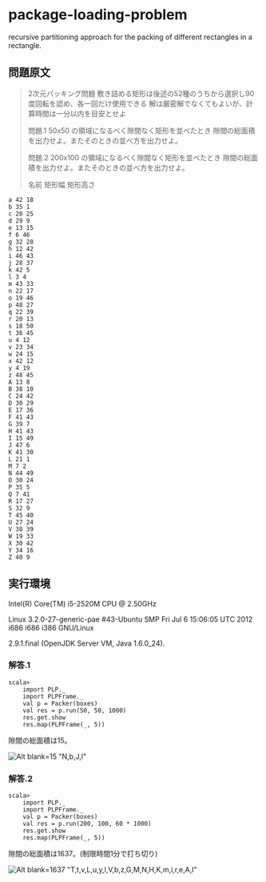 package-loading-problem
=======================

recursive partitioning approach for the packing of different rectangles in a rectangle.

## 問題原文

> 2次元パッキング問題
> 敷き詰める矩形は後述の52種のうちから選択し90度回転を認め、各一回だけ使用できる
> 解は厳密解でなくてもよいが、計算時間は一分以内を目安とせよ
>
> 問題.1 50x50 の領域になるべく隙間なく矩形を並べたとき
>        隙間の総面積を出力せよ。またそのときの並べ方を出力せよ。
>
> 問題.2 200x100 の領域になるべく隙間なく矩形を並べたとき
>        隙間の総面積を出力せよ。またそのときの並べ方を出力せよ。
>
> 名前 矩形幅 矩形高さ

    a 42 18
    b 35 1
    c 20 25
    d 29 9
    e 13 15
    f 6 46
    g 32 28
    h 12 42
    i 46 43
    j 28 37
    k 42 5
    l 3 4
    m 43 33
    n 22 17
    o 19 46
    p 48 27
    q 22 39
    r 20 13
    s 18 50
    t 36 45
    u 4 12
    v 23 34
    w 24 15
    x 42 12
    y 4 19
    z 48 45
    A 13 8
    B 38 10
    C 24 42
    D 30 29
    E 17 36
    F 41 43
    G 39 7
    H 41 43
    I 15 49
    J 47 6
    K 41 30
    L 21 1
    M 7 2
    N 44 49
    O 30 24
    P 35 5
    Q 7 41
    R 17 27
    S 32 9
    T 45 40
    U 27 24
    V 38 39
    W 19 33
    X 30 42
    Y 34 16
    Z 40 9

## 実行環境

Intel(R) Core(TM) i5-2520M CPU @ 2.50GHz

Linux 3.2.0-27-generic-pae #43-Ubuntu SMP Fri Jul 6 15:06:05 UTC 2012 i686 i686 i386 GNU/Linux

2.9.1.final (OpenJDK Server VM, Java 1.6.0_24).

### 解答.1

    scala>
        import PLP._
        import PLPFrame._
        val p = Packer(boxes)
        val res = p.run(50, 50, 1000)
        res.get.show
        res.map(PLPFrame(_, 5))

隙間の総面積は15。

![Alt blank=15 "N,b,J,l"](https://raw.github.com/tono-nakae/package-loading-problem/master/Answer1.png)

### 解答.2

    scala>
        import PLP._
        import PLPFrame._
        val p = Packer(boxes)
        val res = p.run(200, 100, 60 * 1000)
        res.get.show
        res.map(PLPFrame(_, 5))

隙間の総面積は1637。(制限時間1分で打ち切り)

![Alt blank=1637 "T,t,v,L,u,y,l,V,b,z,G,M,N,H,K,m,i,r,e,A,I"](https://raw.github.com/tono-nakae/package-loading-problem/master/Answer2.png)
